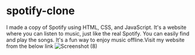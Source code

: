 # spotify-clone
 I made a copy of Spotify using HTML, CSS, and JavaScript. It's a website where you can listen to music, just like the real Spotify. You can easily find and play the songs. It's a fun way to enjoy music offline.Visit my website from the below link
![Screenshot (8)](https://github.com/Sandeepgudme/spotify-clone/assets/78961434/4f572248-a5d9-4668-b2f8-f35cb5a7a6df)
